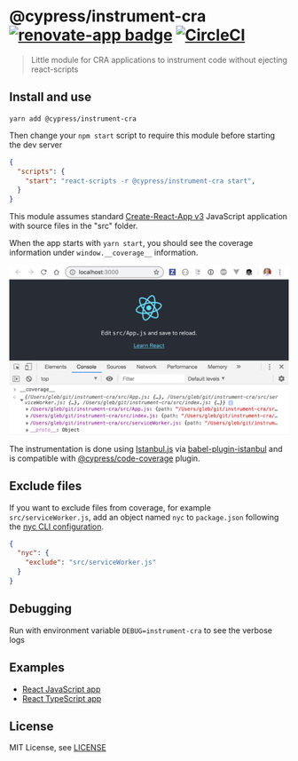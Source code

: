 # @cypress/instrument-cra [![renovate-app badge][renovate-badge]][renovate-app] [![CircleCI](https://circleci.com/gh/cypress-io/instrument-cra/tree/master.svg?style=svg&circle-token=50a3c2621735780756a505094eadb3cdca1699f2)](https://circleci.com/gh/cypress-io/instrument-cra/tree/master)
> Little module for CRA applications to instrument code without ejecting react-scripts

## Install and use

```
yarn add @cypress/instrument-cra
```

Then change your `npm start` script to require this module before starting the dev server

```json
{
  "scripts": {
    "start": "react-scripts -r @cypress/instrument-cra start",
  }
}
```

This module assumes standard [Create-React-App v3](https://github.com/facebook/create-react-app) JavaScript application with source files in the "src" folder.

When the app starts with `yarn start`, you should see the coverage information under `window.__coverage__` information.

![Coverage object](images/coverage.png)

The instrumentation is done using [Istanbul.js](https://istanbul.js.org/) via [babel-plugin-istanbul](https://github.com/istanbuljs/babel-plugin-istanbul) and is compatible with [@cypress/code-coverage](https://github.com/cypress-io/code-coverage) plugin.

## Exclude files

If you want to exclude files from coverage, for example `src/serviceWorker.js`, add an object named `nyc` to `package.json` following the [nyc CLI configuration](https://github.com/istanbuljs/nyc#configuring-nyc).

```json
{
  "nyc": {
    "exclude": "src/serviceWorker.js"
  }
}
```

## Debugging

Run with environment variable `DEBUG=instrument-cra` to see the verbose logs

## Examples

- [React JavaScript app](https://github.com/bahmutov/testing-react)
- [React TypeScript app](https://github.com/bahmutov/cra-ts-code-coverage-example)

## License

MIT License, see [LICENSE](LICENSE)

[renovate-badge]: https://img.shields.io/badge/renovate-app-blue.svg
[renovate-app]: https://renovateapp.com/
